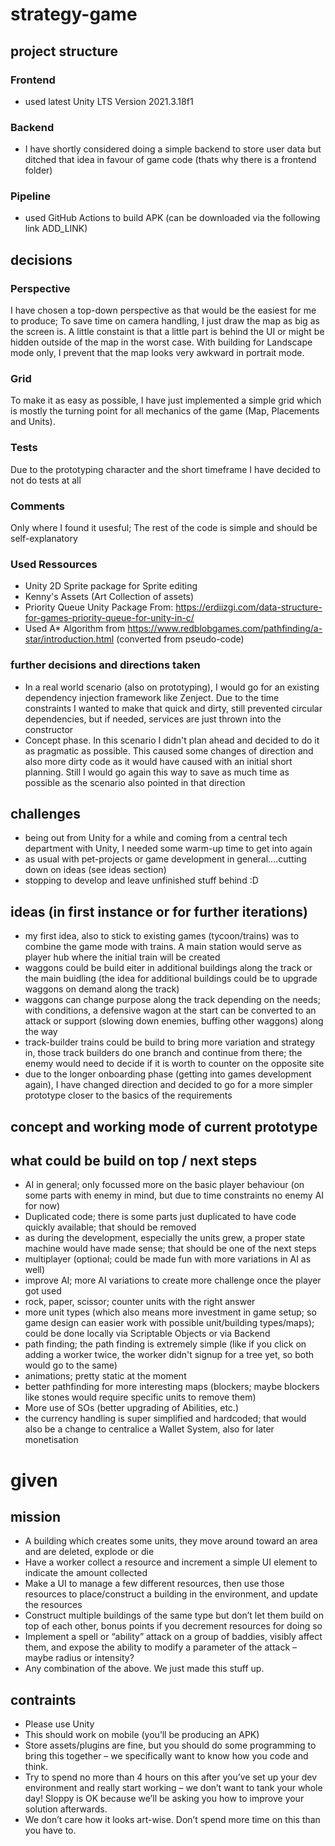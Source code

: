 # strategy-game

## project structure

### Frontend

- used latest Unity LTS Version 2021.3.18f1

### Backend

- I have shortly considered doing a simple backend to store user data but ditched that idea in favour of game code (thats why there is a frontend folder)

### Pipeline

- used GitHub Actions to build APK (can be downloaded via the following link ADD_LINK)

## decisions

### Perspective

I have chosen a top-down perspective as that would be the easiest for me to produce; To save time on camera handling, I just draw the map as big as the screen is. A little constaint is that a little part is behind the UI or might be hidden outside of the map in the worst case. With building for Landscape mode only, I prevent that the map looks very awkward in portrait mode.

### Grid

To make it as easy as possible, I have just implemented a simple grid which is mostly the turning point for all mechanics of the game (Map, Placements and Units). 

### Tests

Due to the prototyping character and the short timeframe I have decided to not do tests at all

### Comments

Only where I found it usesful; The rest of the code is simple and should be self-explanatory

### Used Ressources

- Unity 2D Sprite package for Sprite editing
- Kenny's Assets (Art Collection of assets)
- Priority Queue Unity Package From: https://erdiizgi.com/data-structure-for-games-priority-queue-for-unity-in-c/
- Used A* Algorithm from https://www.redblobgames.com/pathfinding/a-star/introduction.html (converted from pseudo-code)

### further decisions and directions taken

- In a real world scenario (also on prototyping), I would go for an existing dependency injection framework like Zenject. Due to the time constraints I wanted to make that quick and dirty, still prevented circular dependencies, but if needed, services are just thrown into the constructor
- Concept phase. In this scenario I didn't plan ahead and decided to do it as pragmatic as possible. This caused some changes of direction and also more dirty code as it would have caused with an initial short planning. Still I would go again this way to save as much time as possible as the scenario also pointed in that direction

## challenges

- being out from Unity for a while and coming from a central tech department with Unity, I needed some warm-up time to get into again
- as usual with pet-projects or game development in general....cutting down on ideas (see ideas section)
- stopping to develop and leave unfinished stuff behind :D

## ideas (in first instance or for further iterations)

- my first idea, also to stick to existing games (tycoon/trains) was to combine the game mode with trains. A main station would serve as player hub where the initial train will be created
- waggons could be build eiter in additional buildings along the track or the main buidling (the idea for additional buildings could be to upgrade waggons on demand along the track)
- waggons can change purpose along the track depending on the needs; with conditions, a defensive wagon at the start can be converted to an attack or support (slowing down enemies, buffing other waggons) along the way
- track-builder trains could be build to bring more variation and strategy in, those track builders do one branch and continue from there; the enemy would need to decide if it is worth to counter on the opposite site
- due to the longer onboarding phase (getting into games development again), I have changed direction and decided to go for a more simpler prototype closer to the basics of the requirements

## concept and working mode of current prototype

## what could be build on top / next steps

- AI in general; only focussed more on the basic player behaviour (on some parts with enemy in mind, but due to time constraints no enemy AI for now)
- Duplicated code; there is some parts just duplicated to have code quickly available; that should be removed
- as during the development, especially the units grew, a proper state machine would have made sense; that should be one of the next steps
- multiplayer (optional; could be made fun with more variations in AI as well)
- improve AI; more AI variations to create more challenge once the player got used
- rock, paper, scissor; counter units with the right answer
- more unit types (which also means more investment in game setup; so game design can easier work with possible unit/building types/maps); could be done locally via Scriptable Objects or
via Backend
- path finding; the path finding is extremely simple (like if you click on adding a worker twice, the worker didn't signup for a tree yet, so both would go to the same)
- animations; pretty static at the moment
- better pathfinding for more interesting maps (blockers; maybe blockers like stones would require specific units to remove them)
- More use of SOs (better upgrading of Abilities, etc.)
- the currency handling is super simplified and hardcoded; that would also be a change to centralice a Wallet System, also for later monetisation

# given

## mission

- A building which creates some units, they move around toward an area and are deleted, explode or die  
- Have a worker collect a resource and increment a simple UI element to indicate the amount collected 
- Make a UI to manage a few different resources, then use those resources to place/construct a building in the environment, and update the resources 
- Construct multiple buildings of the same type but don’t let them build on top of each other, bonus points if you decrement resources for doing so 
- Implement a spell or “ability” attack on a group of baddies, visibly affect them, and expose the ability to modify a parameter of the attack – maybe radius or intensity?  
- Any combination of the above. We just made this stuff up.  

## contraints

- Please use Unity 
- This should work on mobile (you’ll be producing an APK)   
- Store assets/plugins are fine, but you should do some programming to bring this together – we specifically want to know how you code and think.  
- Try to spend no more than 4 hours on this after you’ve set up your dev environment and really start working – we don’t want to tank your whole day! Sloppy is OK because we’ll be asking you how to improve your solution afterwards.  
- We don’t care how it looks art-wise. Don’t spend more time on this than you have to.  